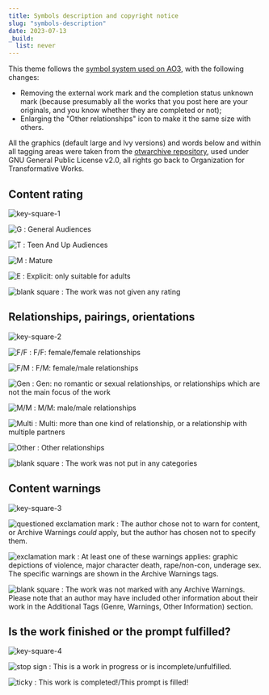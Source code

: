 ```yaml
---
title: Symbols description and copyright notice
slug: "symbols-description"
date: 2023-07-13
_build:
  list: never
---
```

This theme follows the [symbol system used on AO3](https://archiveofourown.org/help/symbols-key.html), with the following changes:

- Removing the external work mark and the completion status unknown mark \(because presumably all the works that you post here are your originals, and you know whether they are completed or not\);
- Enlarging the "Other relationships" icon to make it the same size with others.

All the graphics \(default large and lvy versions\) and words below and within all tagging areas were taken from the [otwarchive repository](https://github.com/otwcode/otwarchive/), used under GNU General Public License v2.0, all rights go back to Organization for Transformative Works.

## Content rating

![key-square-1](/images/key-square-1.png)

![G](/images/ratings-default/rating-general-audience.png)
: General Audiences

![T](/images/ratings-default/rating-teen.png)
: Teen And Up Audiences

![M](/images/ratings-default/rating-mature.png)
: Mature

![E](/images/ratings-default/rating-explicit.png)
: Explicit: only suitable for adults

![blank square](/images/ratings-default/rating-no.png)
: The work was not given any rating


## Relationships, pairings, orientations

![key-square-2](/images/key-square-2.png)

![F/F](/images/ratings-default/category-femslash.png)
: F/F: female/female relationships

![F/M](/images/ratings-default/category-het.png)
: F/M: female/male relationships

![Gen](/images/ratings-default/category-gen.png)
: Gen: no romantic or sexual relationships, or relationships which are not the main focus of the work

![M/M](/images/ratings-default/category-slash.png)
: M/M: male/male relationships

![Multi](/images/ratings-default/category-multi.png)
: Multi: more than one kind of relationship, or a relationship with multiple partners

![Other](/images/ratings-default/category-other.png)
: Other relationships

![blank square](/images/ratings-default/category-no.png)
: The work was not put in any categories

## Content warnings

![key-square-3](/images/key-square-3.png)

![questioned exclamation mark](/images/ratings-default/warning-choosenotto.png)
: The author chose not to warn for content, or Archive Warnings _could_ apply, but the author has chosen not to specify them. 

![exclamation mark](/images/ratings-default/warning-yes.png)
: At least one of these warnings applies: graphic depictions of violence, major character death, rape/non-con, underage sex. The specific warnings are shown in the Archive Warnings tags. 

![blank square](/images/ratings-default/warning-no.png)
: The work was not marked with any Archive Warnings. Please note that an author may have included other information about their work in the Additional Tags (Genre, Warnings, Other Information) section.


## Is the work finished or the prompt fulfilled?

![key-square-4](/images/key-square-4.png)

![stop sign](/images/ratings-default/complete-no.png)
: This is a work in progress or is incomplete/unfulfilled.

![ticky](/images/ratings-default/complete-yes.png)
: This work is completed!/This prompt is filled!
